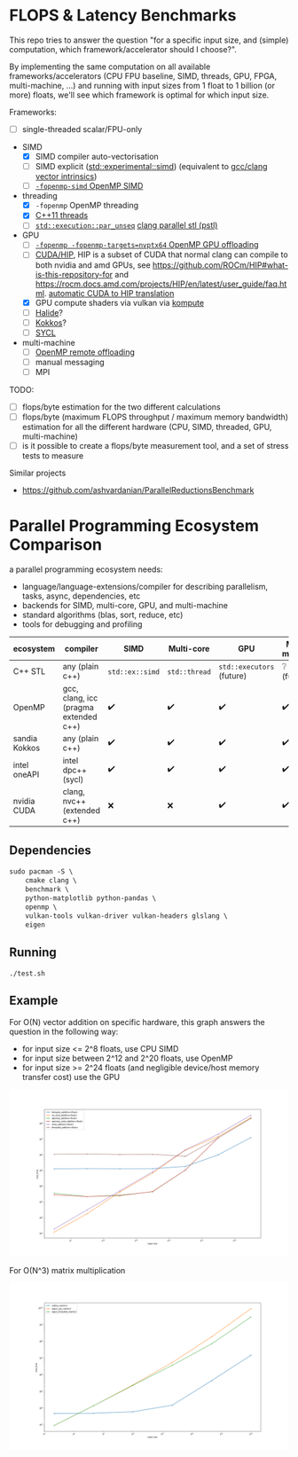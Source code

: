 # FLOPS & Latency Benchmarks

This repo tries to answer the question "for a specific input size, and (simple) computation, which framework/accelerator should I choose?".

By implementing the same computation on all available frameworks/accelerators (CPU FPU baseline, SIMD, threads, GPU, FPGA, multi-machine, ...) and running with input sizes from 1 float to 1 billion (or more) floats, we'll see which framework is optimal for which input size.

Frameworks:
- [ ] single-threaded scalar/FPU-only
- SIMD
  - [x] SIMD compiler auto-vectorisation
  - [ ] SIMD explicit ([std::experimental::simd](https://en.cppreference.com/w/cpp/experimental/simd/simd)) (equivalent to [gcc/clang vector intrinsics](https://gcc.gnu.org/onlinedocs/gcc/Vector-Extensions.html))
  - [ ] [`-fopenmp-simd` OpenMP SIMD](https://github.com/simd-everywhere/simde#openmp-4-simd)
- threading
  - [x] `-fopenmp` OpenMP threading
  - [x] [C++11 threads](https://en.cppreference.com/w/cpp/thread/thread)
  - [ ] [`std::execution::par_unseq`](https://en.cppreference.com/w/cpp/algorithm/execution_policy_tag) [clang parallel stl (pstl)](https://libcxx.llvm.org/Status/PSTL.html)
- GPU
  - [ ] [`-fopenmp -fopenmp-targets=nvptx64` OpenMP GPU offloading](https://enccs.github.io/openmp-gpu/target/)
  - [ ] [CUDA/HIP](https://llvm.org/docs/CompileCudaWithLLVM.html), HIP is a subset of CUDA that normal clang can compile to both nvidia and amd GPUs, see https://github.com/ROCm/HIP#what-is-this-repository-for and https://rocm.docs.amd.com/projects/HIP/en/latest/user_guide/faq.html. [automatic CUDA to HIP translation](https://rocm.docs.amd.com/projects/HIPIFY/en/latest/hipify-clang.html)
  - [x] GPU compute shaders via vulkan via [kompute](https://kompute.cc/)
  - [ ] [Halide](https://halide-lang.org/)?
  - [ ] [Kokkos](https://kokkos.github.io/kokkos-core-wiki/#)?
  - [ ] [SYCL](https://en.wikipedia.org/wiki/SYCL#Implementations)
- multi-machine
  - [ ] [OpenMP remote offloading](https://openmp.llvm.org/design/Runtimes.html#remote-offloading-plugin)
  - [ ] manual messaging
  - [ ] MPI

TODO:
- [ ] flops/byte estimation for the two different calculations
- [ ] flops/byte (maximum FLOPS throughput / maximum memory bandwidth) estimation for all the different hardware (CPU, SIMD, threaded, GPU, multi-machine)
- [ ] is it possible to create a flops/byte measurement tool, and a set of stress tests to measure

Similar projects
- https://github.com/ashvardanian/ParallelReductionsBenchmark

# Parallel Programming Ecosystem Comparison

a parallel programming ecosystem needs:
- language/language-extensions/compiler for describing parallelism, tasks, async, dependencies, etc
- backends for SIMD, multi-core, GPU, and multi-machine
- standard algorithms (blas, sort, reduce, etc)
- tools for debugging and profiling

| ecosystem | compiler | SIMD | Multi-core | GPU | Multi-machine | sort | reduce | blas |
| --- | --- | --- | --- | --- | --- | --- | --- | --- |
| C++ STL | any (plain c++) | `std::ex::simd` | `std::thread` | `std::executors` (future) | :grey_question: asio? (future) | `std::sort` `par_unseq` | `std::ex::parallel::reduce` | `stdblas` (future) |
| OpenMP | gcc, clang, icc (pragma extended c++) | :heavy_check_mark: | :heavy_check_mark: | :heavy_check_mark: | :heavy_check_mark: | :x: | :heavy_check_mark: | :grey_question: OpenBLAS? Eigen? |
| sandia Kokkos | any (plain c++) | :heavy_check_mark: | :heavy_check_mark: | :heavy_check_mark: | :heavy_check_mark: MPI | :heavy_check_mark: | :heavy_check_mark: | :heavy_check_mark: `stdblas` |
| intel oneAPI | intel dpc++ (sycl) | :heavy_check_mark: | :heavy_check_mark: | :heavy_check_mark: | :heavy_check_mark: MPI | :heavy_check_mark: TBB | :heavy_check_mark: TBB | :heavy_check_mark: MKL |
| nvidia CUDA | clang, nvc++ (extended c++) | :x: | :x: | :heavy_check_mark: | :heavy_check_mark: NCCL | :heavy_check_mark: thrust / libcu++ | :heavy_check_mark: thrust / libcu++ | :heavy_check_mark: cutlass / cuBLAS |

## Dependencies

```
sudo pacman -S \
    cmake clang \
    benchmark \
    python-matplotlib python-pandas \
    openmp \
    vulkan-tools vulkan-driver vulkan-headers glslang \
    eigen
```

## Running

```
./test.sh
```

## Example

For O(N) vector addition on specific hardware, this graph answers the question in the following way:
- for input size <= 2^8 floats, use CPU SIMD
- for input size between 2^12 and 2^20 floats, use OpenMP
- for input size >= 2^24 floats (and negligible device/host memory transfer cost) use the GPU

![](output.png)

For O(N^3) matrix multiplication

![](matmul.png)
